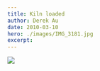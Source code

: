 ```yaml
---
title: Kiln loaded
author: Derek Au
date: 2010-03-10
hero: ./images/IMG_3181.jpg
excerpt: 
---
```


![](./images/IMG_3179.jpg)
